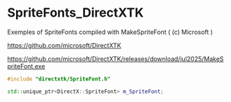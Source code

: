 # SpriteFonts_DirectXTK
Exemples of SpriteFonts compiled with MakeSpriteFont ( (c) Microsoft )

https://github.com/microsoft/DirectXTK

https://github.com/microsoft/DirectXTK/releases/download/jul2025/MakeSpriteFont.exe

```cpp
#include "directxtk/SpriteFont.h"

std::unique_ptr<DirectX::SpriteFont> m_SpriteFont;
```

